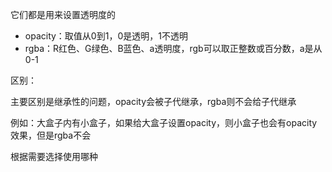 它们都是用来设置透明度的

- opacity：取值从0到1，0是透明，1不透明
- rgba：R红色、G绿色、B蓝色、a透明度，rgb可以取正整数或百分数，a是从0-1

区别：

​	主要区别是继承性的问题，opacity会被子代继承，rgba则不会给子代继承

​	例如：大盒子内有小盒子，如果给大盒子设置opacity，则小盒子也会有opacity效果，但是rgba不会

根据需要选择使用哪种